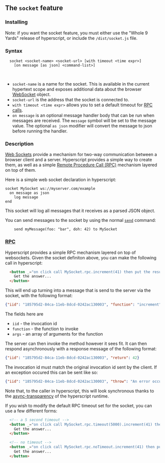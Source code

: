 
## The `socket` feature

### Installing

Note: if you want the socket feature, you must either use the "Whole 9 Yards" release of hyperscript, or include the `/dist/socket.js` file.

### Syntax

```
  socket <socket-name> <socket-url> [with timeout <time expr>]
    [on message [as json] <command-list>]
```

<br/>

* `socket-name` is a name for the socket. This is available in the current hypertext scope and exposes additional data about the browser [WebSocket](https://developer.mozilla.org/en-US/docs/Web/API/WebSockets_API) object.
* `socket-url` is the address that the socket is connected to.
* `with timeout <time expr>` allows  you to set a default timeout for [RPC calls](#rpc).
* `on message` is an optional message handler body that can be run when messages are received.  The `message` symbol
  will be set to the message value.  The optional `as json` modifier will convert the message to json before running
  the handler.

### Description

[Web Sockets](https://developer.mozilla.org/en-US/docs/Web/API/WebSockets_API) provide a mechanism for two-way communication
between a browser client and a server.  Hyperscript provides a simple way to create them, as well as a simple 
[Remote Procedure Call (RPC)](#rpc) mechanism layered on top of them.

Here is a simple web socket declaration in hyperscript:

```hyperscript
socket MySocket ws://myserver.com/example
  on message as json
    log message
end
```

This socket will log all messages that it receives as a parsed JSON object.

You can send messages to the socket by using the normal [`send`](/commands/send) command:

```hyperscript
    send myMessage(foo: "bar", doh: 42) to MySocket
```

### <a name='rpc'></a>[RPC](#rpc)

Hyperscript provides a simple RPC mechanism layered on top of websockets.  Given the socket definiton above, you can
make the following call in hyperscript:

```html
  <button _="on click call MySocket.rpc.increment(41) then put the result into me">
    Get the answer... 
  </button>
```

This will end up turning into a message that is send to the server via the socket, with the following format:

```json
{"iid": "185795d2-84ca-11eb-8dcd-0242ac130003", "function": "increment", "args": [41]}
```

The fields here are 

* `iid` - the invocation id
* `function` - the function to invoke
* `args` - an array of arguments for the function

The server can then invoke the method however it sees fit.  It can then respond asynchronously with a response message
of the following format:

```json
{"iid": "185795d2-84ca-11eb-8dcd-0242ac130003", "return": 42}
```

The invocation id must match the original invocation id sent by the client.  If an exception occured this can be
sent like so:

```json
{"iid": "185795d2-84ca-11eb-8dcd-0242ac130003", "throw": "An error occurred when calculating the answer..."}
```

Note that, to the caller in hyperscript, this will look synchronous thanks to the [async-transparency](/docs#async)
of the hyperscript runtime.

If you wish to modify the default RPC timeout set for the socket, you can use a few different forms:

```html
  <!-- a 5 second timeout -->
  <button _="on click call MySocket.rpc.timeout(5000).increment(41) then put the result into me">
    Get the answer... 
  </button>

  <!-- no timeout -->
  <button _="on click call MySocket.rpc.noTimeout.increment(41) then put the result into me">
    Get the answer... 
  </button>
```
